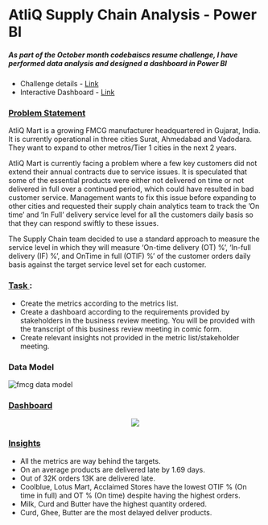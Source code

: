 # AtliQ Supply Chain Analysis - Power BI
##### As part of the October month codebaiscs resume challenge, I have performed data analysis and designed a dashboard in Power BI
- Challenge details - [Link](https://codebasics.io/challenge/codebasics-resume-project-challenge)
- Interactive Dashboard - [Link](https://app.powerbi.com/reportEmbed?reportId=58fdb25d-107f-4749-bb34-be6758bebad7&autoAuth=true&ctid=6fe72367-5550-451c-bc07-f68f54a96e01)
### <ins> Problem Statement </ins>
AtliQ Mart is a growing FMCG manufacturer headquartered in Gujarat, India. It is currently operational in three cities Surat, Ahmedabad and Vadodara. They want to expand to other metros/Tier 1 cities in the next 2 years.

AtliQ Mart is currently facing a problem where a few key customers did not extend their annual contracts due to service issues. It is speculated that some of the essential products were either not delivered on time or not delivered in full over a continued period, which could have resulted in bad customer service. Management wants to fix this issue before expanding to other cities and requested their supply chain analytics team to track the ’On time’ and ‘In Full’ delivery service level for all the customers daily basis so that they can respond swiftly to these issues.

The Supply Chain team decided to use a standard approach to measure the service level in which they will measure ‘On-time delivery (OT) %’, ‘In-full delivery (IF) %’, and OnTime in full (OTIF) %’ of the customer orders daily basis against the target service level set for each customer.
### <ins> Task </ins> :
- Create the metrics according to the metrics list.
- Create a dashboard according to the requirements provided by stakeholders in the business 
 review meeting. You will be provided with the transcript of this business review meeting in 
 comic form.
- Create relevant insights not provided in the metric list/stakeholder meeting.
### Data Model

![fmcg data model](https://github.com/BhandariRitik/AtliQ_Mart_Supply_Chain/assets/175146421/38c8e147-8541-4438-af17-772ebe7083c4)

### <ins> Dashboard </ins>
<div align="center">
  <img src = "https://github.com/BhandariRitik/AtliQ_Mart_Supply_Chain/assets/175146421/bea719a3-9a80-46d0-be50-890dab6e83a9">
</div>


### <ins> Insights </ins>
- All the metrics are way behind the targets.
- On an average products are delivered late by 1.69 days.
- Out of 32K orders 13K are delivered late.
- Coolblue, Lotus Mart, Acclaimed Stores have the lowest OTIF % (On time in full) and OT % (On time) despite
  having the highest orders.
- Milk, Curd and Butter have the highest quantity ordered.
- Curd, Ghee, Butter are the most delayed deliver products.
